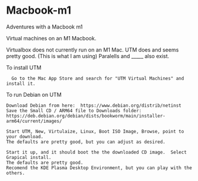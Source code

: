# Macbook-m1
Adventures with a Macbook m1


Virtual machines on an M1 Macbook.

Virtualbox does not currently run on an M1 Mac.
UTM does and seems pretty good.   (This is what I am using)
Paralells and _____ also exist.

To install UTM

      Go to the Mac App Store and search for "UTM Virtual Machines" and install it.

To run Debian on UTM

    Download Debian from here:  https://www.debian.org/distrib/netinst 
    Save the Small CD / ARM64 file to Downloads folder: https://deb.debian.org/debian/dists/bookworm/main/installer-arm64/current/images/ 
    
    Start UTM, New, Virtulaize, Linux, Boot ISO Image, Browse, point to your download.
    The defaults are pretty good, but you can adjust as desired.

    Start it up, and it should boot the the downloaded CD image.  Select Grapical install.
    The defaults are pretty good.
    Recomend the KDE Plasma Desktop Environment, but you can play with the others.
    
